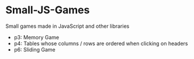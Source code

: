 # Small-JS-Games
Small games made in JavaScript and other libraries
- p3: Memory Game
- p4: Tables whose columns / rows are ordered when clicking on headers
- p6: Sliding Game
